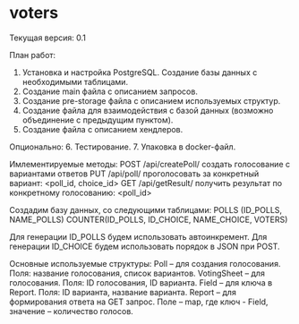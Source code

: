 # voters
Текущая версия: 0.1

План работ:
1. Установка и настройка PostgreSQL. Создание базы данных с необходимыми таблицами.
2. Создание main файла с описанием запросов.
3. Создание pre-storage файла с описанием используемых структур.
4. Создание файла для взаимодействия с базой данных (возможно объединение с предыдущим пунктом).
5. Создание файла с описанием хендлеров.

Опционально:
6. Тестирование.
7. Упаковка в docker-файл.

Имлементируемые методы:
POST /api/createPoll/ создать голосование c вариантами ответов
PUT /api/poll/ проголосовать за конкретный вариант: <poll_id, choice_id>
GET /api/getResult/ получить результат по конкретному голосованию: <poll_id>

Создадим базу данных, со следующими таблицами:
POLLS (ID_POLLS, NAME_POLLS)
COUNTER(ID_POLLS, ID_CHOICE, NAME_CHOICE, VOTERS)

Для генерации ID_POLLS будем использовать автоинкремент. Для генерации ID_CHOICE будем использовать порядок в JSON при POST.

Основные используемые структуры:
Poll – для создания голосования. Поля: название голосования, список вариантов.
VotingSheet – для голосования. Поля: ID голосования, ID варианта.
Field – для ключа в Report. Поля: ID варианта, название варианта.
Report – для формирования ответа на GET запрос. Поле – map, где ключ - Field, значение – количество голосов.
